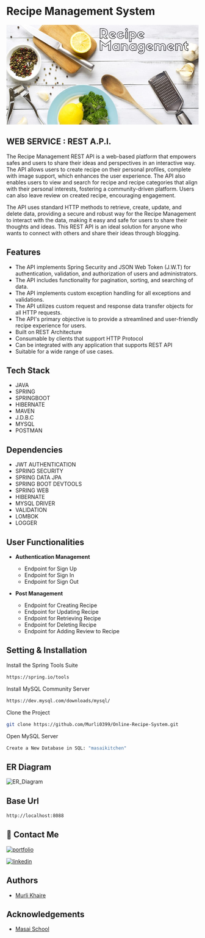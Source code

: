 # Recipe Management System

![Recipe Management](https://github.com/Murli0399/Online-Recipe-System/blob/main/img/Recipe-Management%20(1).jpg)


 ## **WEB SERVICE : REST A.P.I.**
 
The Recipe Management REST API is a web-based platform that empowers safes and users to share their ideas and perspectives in an interactive way. The API allows users to create recipe on their personal profiles, complete with image support, which enhances the user experience. The API also enables users to view and search for recipe and recipe categories that align with their personal interests, fostering a community-driven platform. Users can also leave review on created recipe, encouraging engagement. 

The API uses standard HTTP methods to retrieve, create, update, and delete data, providing a secure and robust way for the Recipe Management to interact with the data, making it easy and safe for users to share their thoughts and ideas. This REST API is an ideal solution for anyone who wants to connect with others and share their ideas through blogging.

## Features 

 - The API implements Spring Security and JSON Web Token (J.W.T) for authentication, validation, and authorization of users and administrators.
 - The API includes functionality for pagination, sorting, and searching of data.
 - The API implements custom exception handling for all exceptions and validations.
 - The API utilizes custom request and response data transfer objects for all HTTP requests.
 - The API's primary objective is to provide a streamlined and user-friendly recipe experience for users.
 - Built on REST Architecture
 - Consumable by clients that support HTTP Protocol
 - Can be integrated with any application that supports REST API
 - Suitable for a wide range of use cases.

## Tech Stack

- JAVA
- SPRING
- SPRINGBOOT
- HIBERNATE
- MAVEN
- J.D.B.C
- MYSQL
- POSTMAN

## Dependencies

- JWT AUTHENTICATION
- SPRING SECURITY
- SPRING DATA JPA 
- SPRING BOOT DEVTOOLS
- SPRING WEB
- HIBERNATE
- MYSQL DRIVER
- VALIDATION
- LOMBOK
- LOGGER



## User Functionalities

- **Authentication Management**

  - Endpoint for Sign Up
  - Endpoint for Sign In
  - Endpoint for Sign Out

- **Post Management**

  - Endpoint for Creating Recipe
  - Endpoint for Updating Recipe
  - Endpoint for Retrieving Recipe
  - Endpoint for Deleting Recipe
  - Endpoint for Adding Review to Recipe

 

## Setting & Installation 

Install the Spring Tools Suite 
```bash
https://spring.io/tools
```

Install MySQL Community Server

```bash
https://dev.mysql.com/downloads/mysql/
```

Clone the Project

```bash
git clone https://github.com/Murli0399/Online-Recipe-System.git
```

Open MySQL Server
```bash
Create a New Database in SQL: "masaikitchen" 
```



 
## ER Diagram

 ![ER_Diagram](https://user-images.githubusercontent.com/105907169/209962800-caffd493-7f0a-45ba-a421-c6f912bee76d.jpg)



## Base Url
```bash
http://localhost:8088
```


## 🔗 Contact Me

[![portfolio](https://img.shields.io/badge/my_portfolio-000?style=for-the-badge&logo=ko-fi&logoColor=white)](https://murli0399.github.io/)

[![linkedin](https://img.shields.io/badge/linkedin-0A66C2?style=for-the-badge&logo=linkedin&logoColor=white)](https://www.linkedin.com/in/murli-khaire/)


## Authors

- [Murli Khaire](https://github.com/Murli0399)


## Acknowledgements

- [Masai School](https://www.masaischool.com/)